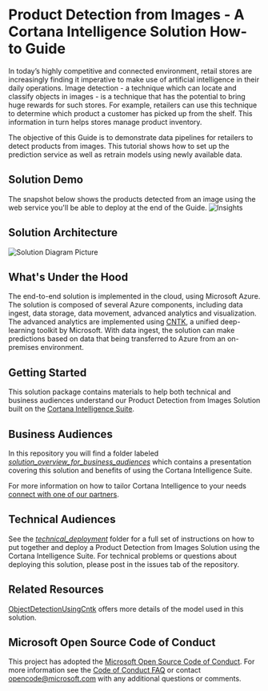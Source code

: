 # Product Detection from Images - A Cortana Intelligence Solution How-to Guide

In today’s highly competitive and connected environment, retail stores are increasingly finding it imperative to make use of artificial intelligence in their daily operations. Image detection - a technique which can locate and classify objects in images - is a technique that has the potential to bring huge rewards for such stores. For example, retailers can use this technique to determine which product a customer has picked up from the shelf. This information in turn helps stores manage product inventory.

The objective of this Guide is to demonstrate data pipelines for retailers to detect products from images.  This tutorial shows how to set up the prediction service as well as retrain models using newly available data.

## Solution Demo

The snapshot below shows the products detected from an image using the web service you'll be able to deploy at the end of the Guide.
![Insights](https://cloud.githubusercontent.com/assets/9322661/25716462/1c50db4e-30cd-11e7-89e1-208dad46b4c6.PNG)

## Solution Architecture

![Solution Diagram Picture](https://cloud.githubusercontent.com/assets/9322661/24459697/2caf4612-146a-11e7-97e7-3b628cd7f760.PNG)

## What's Under the Hood

The end-to-end solution is implemented in the cloud, using Microsoft Azure. The solution is composed of several Azure components, including data ingest, data storage, data movement, advanced analytics and visualization. The advanced analytics are implemented using [CNTK](https://github.com/Microsoft/CNTK/wiki), a unified deep-learning toolkit by Microsoft. With data ingest, the solution can make predictions based on data that being transferred to Azure from an on-premises environment.

## Getting Started

This solution package contains materials to help both technical and business audiences understand our Product Detection from Images Solution built on the [Cortana Intelligence Suite](https://www.microsoft.com/en-us/server-cloud/cortana-intelligence-suite/Overview.aspx).

## Business Audiences

In this repository you will find a folder labeled [*solution_overview_for_business_audiences*](https://github.com/Azure/cortana-intelligence-product-detection-from-images/tree/master/solution_overview_for_business_audiences) which contains a presentation covering this solution and benefits of using the Cortana Intelligence Suite.

For more information on how to tailor Cortana Intelligence to your needs [connect with one of our partners](http://aka.ms/CISFindPartner).

## Technical Audiences

See the [*technical_deployment*](https://github.com/Azure/cortana-intelligence-product-detection-from-images/tree/master/technical_deployment) folder for a full set of instructions on how to put together and deploy a Product Detection from Images Solution using the Cortana Intelligence Suite. For technical problems or questions about deploying this solution, please post in the issues tab of the repository.

## Related Resources
[ObjectDetectionUsingCntk](https://github.com/Azure/ObjectDetectionUsingCntk) offers more details of the model used in this solution.

## Microsoft Open Source Code of Conduct

This project has adopted the [Microsoft Open Source Code of Conduct](https://opensource.microsoft.com/codeofconduct/). For more information see the [Code of Conduct FAQ](https://opensource.microsoft.com/codeofconduct/faq/) or contact [opencode@microsoft.com](mailto:opencode@microsoft.com) with any additional questions or comments.
